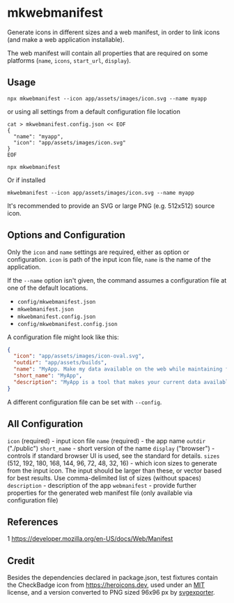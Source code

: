 # mkwebmanifest

Generate icons in different sizes and a web manifest, in order to link icons (and make a web application installable).

The web manifest will contain all properties that are required on some platforms (`name`, `icons`, `start_url`, `display`).

## Usage

```shell
npx mkwebmanifest --icon app/assets/images/icon.svg --name myapp
```
or using all settings from a default configuration file location
```shell
cat > mkwebmanifest.config.json << EOF
{
  "name": "myapp",
  "icon": "app/assets/images/icon.svg"
}
EOF

npx mkwebmanifest
```

Or if installed
```shell
mkwebmanifest --icon app/assets/images/icon.svg --name myapp
```

It's recommended to provide an SVG or large PNG (e.g. 512x512) source icon.

## Options and Configuration

Only the `icon` and `name` settings are required, either as option or configuration. `icon` is path of the input icon file, `name` is the name of the application.

If the `--name` option isn't given, the command assumes a configuration file at one of the default locations.

- `config/mkwebmanifest.json`
- `mkwebmanifest.json`
- `mkwebmanifest.config.json`
- `config/mkwebmanifest.config.json`

A configuration file might look like this:

```json
{
  "icon": "app/assets/images/icon-oval.svg",
  "outdir": "app/assets/builds",
  "name": "MyApp. Make my data available on the web while maintaining full control",
  "short_name": "MyApp",
  "description": "MyApp is a tool that makes your current data available while maintaining full control over it"
}
```

A different configuration file can be set with `--config`.

## All Configuration

`icon` (required) - input icon file
`name` (required) - the app name
`outdir` ("./public")
`short_name` - short version of the name
`display` ("browser") - controls if standard browser UI is used, see the standard for details.
`sizes` (512, 192, 180, 168, 144, 96, 72, 48, 32, 16) - which icon sizes to generate from the input icon. The input should be larger than these, or vector based for best results. Use comma-delimited list of sizes (without spaces)
`description` - description of the app
`webmanifest` - provide further properties for the generated web manifest file (only available via configuration file)

## References

1 https://developer.mozilla.org/en-US/docs/Web/Manifest

## Credit

Besides the dependencies declared in package.json, test fixtures contain the CheckBadge icon from https://heroicons.dev, used under an [MIT](https://github.com/tailwindlabs/heroicons/blob/master/LICENSE) license, and a version converted to PNG sized 96x96 px by [svgexporter](https://www.npmjs.com/package/svgexport).
